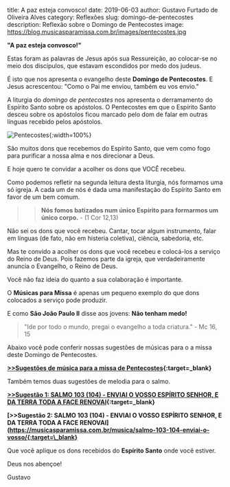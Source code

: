 ﻿title: A paz esteja convosco!
date: 2019-06-03
author: Gustavo Furtado de Oliveira Alves
category: Reflexões
slug: domingo-de-pentecostes
description: Reflexão sobre o Domingo de Pentecostes
image: https://blog.musicasparamissa.com.br/images/pentecostes.jpg

**"A paz esteja convosco!"**

Estas foram as palavras de Jesus após sua Ressureição, ao colocar-se no meio dos discípulos,
que estavam escondidos por medo dos judeus.

É isto que nos apresenta o evangelho deste **Domingo de Pentecostes**.
E Jesus acrescentou: "Como o Pai me enviou, também eu vos envio."

A liturgia do _domingo de pentecostes_ nos apresenta o derramamento do Espírito Santo sobre os apóstolos.
O Pentecostes em que o Espírito Santo desceu sobre os apóstolos ficou marcado
pelo dom de falar em outras línguas recebido pelos apóstolos.

![Pentecostes](https://blog.musicasparamissa.com.br/images/pentecostes.jpg){:width=100%}

São muitos dons que recebemos do Espírito Santo,
que vem como fogo para purificar a nossa alma e nos direcionar a Deus.

E hoje quero te convidar a acolher os dons que VOCÊ recebeu.

Como podemos refletir na segunda leitura desta liturgia, nós formamos uma só igreja.
A cada um de nós é dada uma manifestação do Espírito Santo em favor de um bem comum.

>>**Nós fomos batizados num único Espírito para formarmos um único corpo.** - (1 Cor 12,13)

Não sei os dons que você recebeu. Cantar, tocar algum instrumento,
falar em línguas (de fato, não em histeria coletiva), ciência, sabedoria, etc.

Mas te convido a acolher os dons que você recebeu e colocá-los a serviço do Reino de Deus.
Pois fazemos parte da igreja, que verdadeiramente anuncia o Evangelho, o Reino de Deus.

Você não faz ideia do quanto a sua colaboração é importante.

O **Músicas para Missa** é apenas um pequeno exemplo do que dons colocados a serviço pode produzir.

E como **São João Paulo II** disse aos jovens: **Não tenham medo!**

> "Ide por todo o mundo, pregai o evangelho a toda criatura." - Mc 16, 15

Abaixo você pode conferir nossas sugestões de músicas para o a missa deste Domingo de Pentecostes.

**[>>Sugestões de música para a missa de Pentecostes](https://musicasparamissa.com.br/sugestoes-para/domingo-de-pentecostes){:target=\_blank}**

Também temos duas sugestões de melodia para o salmo.

**[>>Sugestão 1: SALMO 103 (104) - ENVIAI O VOSSO ESPÍRITO SENHOR, E DA TERRA TODA A FACE RENOVAI](https://musicasparamissa.com.br/musica/salmo-103-104-enviai-o-vosso-espirito/){:target=\_blank}**

**[>>Sugestão 2: SALMO 103 (104) - ENVIAI O VOSSO ESPÍRITO SENHOR, E DA TERRA TODA A FACE RENOVAI](https://musicasparamissa.com.br/musica/salmo-103-104-enviai-o-vosso/{:target=\_blank}**

Que você aplique os dons recebidos do **Espírito Santo** onde você estiver.

Deus nos abençoe!

Gustavo
